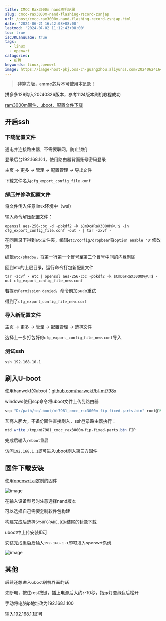 ```yaml
---
title: CMCC Rax3000m nand刷机记录
slug: cmcc-rax3000m-nand-flashing-record-zsnjap
url: /post/cmcc-rax3000m-nand-flashing-record-zsnjap.html
date: '2024-06-24 16:42:08+08:00'
lastmod: '2024-07-02 11:12:43+08:00'
toc: true
isCJKLanguage: true
tags:
  - linux
  - openwrt
catagories:
  - 折腾
keywords: linux,openwrt
image: https://image-host-pkj.oss-cn-guangzhou.aliyuncs.com/202406241640898.png
---
```






> **非算力版，emmc芯片不可使用本记录！**

拼多多128购入20240326版本，参考1124版本刷机教程成功

[ram3000m固件、uboot、配置文件下载](https://0dkmy-my.sharepoint.com/:f:/g/personal/paxton_pkj_0dkmy_onmicrosoft_com/EtQijw4lZJhMnL6NwrLw6dwBveszhpd8eDQy02vdzzTqng?e=pWizu2)

## 开启ssh

### 下载配置文件

通电并连接路由器，不需要联网，防止锁机

登录后台192.168.10.1，使用路由器背面账号密码登录

主页 -> 更多 -> 管理 -> 配置管理 -> 导出文件

下载文件名为`cfg_export_config_file.conf`​

### 解压并修改配置文件

将文件传入任意linux环境中（wsl）

输入命令解压配置文件：

```shell
openssl aes-256-cbc -d -pbkdf2 -k $CmDc#RaX30O0M@\!$ -in cfg_export_config_file.conf -out - | tar -zxvf -
```

在同目录下得到`etc`​文件夹，编辑`etc/config/dropbear`​将`option enable '0'`​修改为1

编辑`etc/shadow`​，将第一行第一个冒号至第二个冒号中间的内容删除

回到etc的上层目录，运行命令打包新配置文件

```shell
tar -zcvf - etc | openssl aes-256-cbc -pbkdf2 -k $CmDc#RaX30O0M@\!$ -out cfg_export_config_file_new.conf
```

若提示`Permission denied`​，命令前加sudo重试

得到了`cfg_export_config_file_new.conf`​

### 导入新配置文件

主页 -> 更多 -> 管理 -> 配置管理 -> 选择文件

选择上一步打包好的`cfg_export_config_file_new.conf`​导入

### 测试ssh

```shell
ssh 192.168.10.1
```

## 刷入U-boot

使用hanwckf的uboot：[github.com/hanwckf/bl-mt798x](https://github.com/hanwckf/bl-mt798x)

windows使用scp命令将uboot文件上传到路由器

```powershell
scp "D:/path/to/uboot/mt7981_cmcc_rax3000m-fip-fixed-parts.bin" root@192.168.10.1:/tmp
```

艺高人胆大，不备份固件直接刷入，ssh登录路由器执行：

```powershell
mtd write /tmp/mt7981_cmcc_rax3000m-fip-fixed-parts.bin FIP
```

完成后输入`reboot`​重启

访问`192.168.1.1`​即可进入uboot刷入第三方固件

## 固件下载安装

使用[openwrt.ai](openwrt.ai)定制的固件

​![image](https://image-host-pkj.oss-cn-guangzhou.aliyuncs.com/202406241628341.png)​

在输入设备型号时注意选择nand版本

可以选择自己需要定制软件包构建

构建完成后选择`SYSUPGRADE.BIN`​结尾的镜像下载

uboot中上传安装即可

安装完成重启后输入`192.168.1.1`​即可进入openwrt系统

​![image](https://image-host-pkj.oss-cn-guangzhou.aliyuncs.com/202406241626007.png)​

## 其他

后续还想进入uboot刷机界面的话

先断电，按住rest按键，插上电源后大约5-10秒，指示灯变绿色后松开

手动将电脑ip地址改为192.168.1.100

输入192.168.1.1即可

‍
